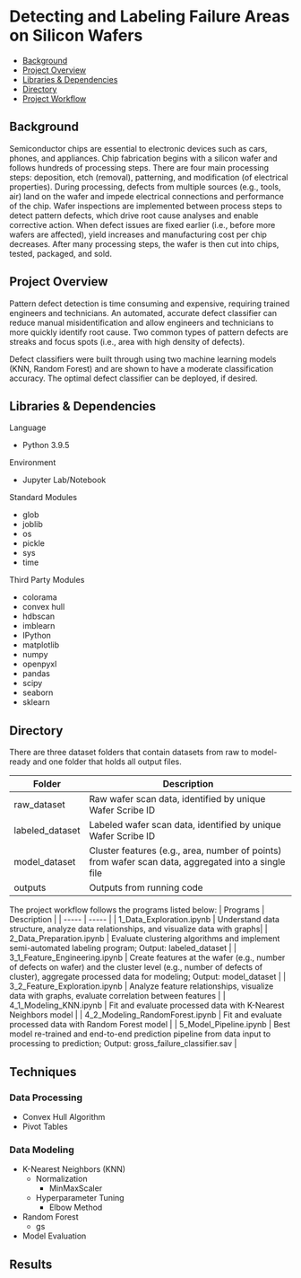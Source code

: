 # Detecting and Labeling Failure Areas on Silicon Wafers


* [Background](#background)
* [Project Overview](#project-overview)
* [Libraries & Dependencies](#libraries-&-dependencies)
* [Directory](#directory)
* [Project Workflow](#project-workflow)

## Background
Semiconductor chips are essential to electronic devices such as cars, phones, and appliances. Chip fabrication begins with a silicon wafer and follows hundreds of processing steps. There are four main processing steps: deposition, etch (removal), patterning, and modification (of electrical properties). During processing, defects from multiple sources (e.g., tools, air) land on the wafer and impede electrical connections and performance of the chip. Wafer inspections are implemented between process steps to detect pattern defects, which drive root cause analyses and enable corrective action. When defect issues are fixed earlier (i.e., before more wafers are affected), yield increases and manufacturing cost per chip decreases. After many processing steps, the wafer is then cut into chips, tested, packaged, and sold.

## Project Overview
Pattern defect detection is time consuming and expensive, requiring trained engineers and technicians. An automated, accurate defect classifier can reduce manual misidentification and allow engineers and technicians to more quickly identify root cause. Two common types of pattern defects are streaks and focus spots (i.e., area with high density of defects). 

Defect classifiers were built through using two machine learning models (KNN, Random Forest) and are shown to have a moderate classification accuracy. The optimal defect classifier can be deployed, if desired.

## Libraries & Dependencies

Language
- Python 3.9.5

Environment
- Jupyter Lab/Notebook

Standard Modules
- glob
- joblib
- os
- pickle
- sys
- time

Third Party Modules
- colorama
- convex hull
- hdbscan
- imblearn
- IPython
- matplotlib
- numpy
- openpyxl
- pandas
- scipy
- seaborn
- sklearn

## Directory
There are three dataset folders that contain datasets from raw to model-ready and one folder that holds all output files. 

| Folder | Description |
| ----- | ----- |
| raw_dataset | Raw wafer scan data, identified by unique Wafer Scribe ID |
| labeled_dataset | Labeled wafer scan data, identified by unique Wafer Scribe ID |
| model_dataset | Cluster features (e.g., area, number of points) from wafer scan data, aggregated into a single file |
| outputs | Outputs from running code |

The project workflow follows the programs listed below:
| Programs | Description |
| ----- | ----- |
| 1_Data_Exploration.ipynb | Understand data structure, analyze data relationships, and visualize data with graphs|
| 2_Data_Preparation.ipynb | Evaluate clustering algorithms and implement semi-automated labeling program; Output: labeled_dataset |
| 3_1_Feature_Engineering.ipynb | Create features at the wafer (e.g., number of defects on wafer) and the cluster level (e.g., number of defects of cluster), aggregate processed data for modeling; Output: model_dataset |
| 3_2_Feature_Exploration.ipynb | Analyze feature relationships, visualize data with graphs, evaluate correlation between features |
| 4_1_Modeling_KNN.ipynb | Fit and evaluate processed data with K-Nearest Neighbors model |
| 4_2_Modeling_RandomForest.ipynb | Fit and evaluate processed data with Random Forest model |
| 5_Model_Pipeline.ipynb | Best model re-trained and end-to-end prediction pipeline from data input to processing to prediction; Output: gross_failure_classifier.sav |


## Techniques
### Data Processing
- Convex Hull Algorithm
- Pivot Tables

### Data Modeling
- K-Nearest Neighbors (KNN)
    - Normalization
        - MinMaxScaler
    - Hyperparameter Tuning
        - Elbow Method
- Random Forest
    - gs
- Model Evaluation


## Results